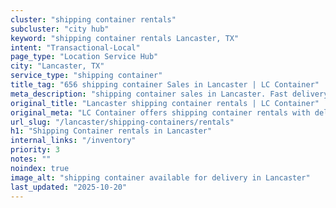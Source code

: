 ```yaml
---
cluster: "shipping container rentals"
subcluster: "city hub"
keyword: "shipping container rentals Lancaster, TX"
intent: "Transactional-Local"
page_type: "Location Service Hub"
city: "Lancaster, TX"
service_type: "shipping container"
title_tag: "656 shipping container Sales in Lancaster | LC Container"
meta_description: "shipping container sales in Lancaster. Fast delivery, competitive pricing. Serving shipping containers area. Quote ID: VQI. Call (214) 524-4168 for your free quote today."
original_title: "Lancaster shipping container rentals | LC Container"
original_meta: "LC Container offers shipping container rentals with delivery in Lancaster, TX. Local. Fast quotes. Since 2003."
url_slug: "/lancaster/shipping-containers/rentals"
h1: "Shipping Container rentals in Lancaster"
internal_links: "/inventory"
priority: 3
notes: ""
noindex: true
image_alt: "shipping container available for delivery in Lancaster"
last_updated: "2025-10-20"
---
```


<!-- TODO: Add unique city/inventory copy, images, and internal links here. -->
